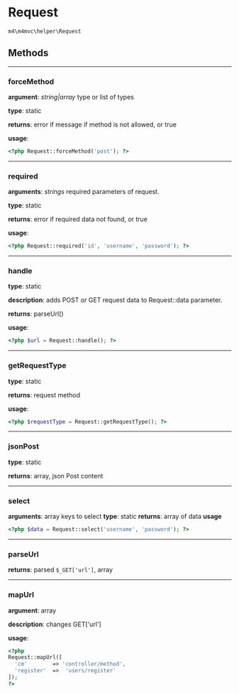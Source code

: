 # Request

`m4\m4mvc\helper\Request`

## Methods

-----------------

### forceMethod

**argument**: *string|array* type or list of types

**type**: static

**returns**: error if message if method is not allowed, or true

**usage**:
```php
<?php Request::forceMethod('post'); ?>
```
------------------

### required

**arguments**: *strings* required parameters of request.

**type**: static

**returns**: error if required data not found, or true

**usage**:
```php
<?php Request::required('id', 'username', 'password'); ?>
```
-----------------

### handle

**type**: static

**description**:  adds POST or GET request data to Request::data parameter. 

**returns**: parseUrl()

**usage**:
```php
<?php $url = Request::handle(); ?>
```
----------------------

### getRequestType

**type**: static

**returns**: request method

**usage**:
```php
<?php $requestType = Request::getRequestType(); ?>
```

--------------------------

### jsonPost

**type**: static

**returns**: array, json Post content

--------------------------

### select
**arguments**: array keys to select
**type**: static
**returns**: array of data
**usage**
```php
<?php $data = Request::select('username', 'password'); ?>
```

------------------

### parseUrl

**returns**: parsed `$_GET['url']`, array

-------------------

### mapUrl

**argument**: array

**description**: changes GET['url']

**usage**: 
```php
<?php 
Request::mapUrl([
  'cm'        => 'controller/method',
  'register'  =>  'users/register'
]);
?>
``` 